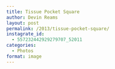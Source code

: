 ```yaml
---
title: Tissue Pocket Square
author: Devin Reams
layout: post
permalink: /2013/tissue-pocket-square/
instagrate_id:
  - 557232442929279707_52011
categories:
  - Photos
format: image
---
```

